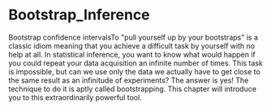# Bootstrap_Inference
Bootstrap confidence intervalsTo "pull yourself up by your bootstraps" is a classic idiom meaning that you achieve a difficult task by yourself with no help at all. In statistical inference, you want to know what would happen if you could repeat your data acquisition an infinite number of times. This task is impossible, but can we use only the data we actually have to get close to the same result as an infinitude of experiments? The answer is yes! The technique to do it is aptly called bootstrapping. This chapter will introduce you to this extraordinarily powerful tool.
